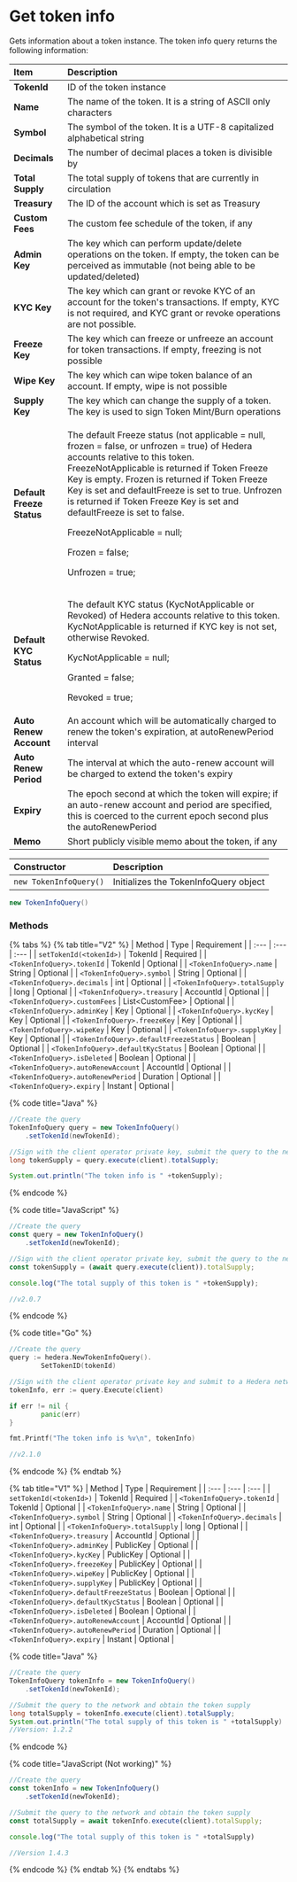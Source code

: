 # Get token info

Gets information about a token instance. The token info query returns the following information:

<table>
  <thead>
    <tr>
      <th style="text-align:left">Item</th>
      <th style="text-align:left">Description</th>
    </tr>
  </thead>
  <tbody>
    <tr>
      <td style="text-align:left"><b>TokenId</b>
      </td>
      <td style="text-align:left">ID of the token instance</td>
    </tr>
    <tr>
      <td style="text-align:left"><b>Name</b>
      </td>
      <td style="text-align:left">The name of the token. It is a string of ASCII only characters</td>
    </tr>
    <tr>
      <td style="text-align:left"><b>Symbol</b>
      </td>
      <td style="text-align:left">The symbol of the token. It is a UTF-8 capitalized alphabetical string</td>
    </tr>
    <tr>
      <td style="text-align:left"><b>Decimals</b>
      </td>
      <td style="text-align:left">The number of decimal places a token is divisible by</td>
    </tr>
    <tr>
      <td style="text-align:left"><b>Total Supply</b>
      </td>
      <td style="text-align:left">The total supply of tokens that are currently in circulation</td>
    </tr>
    <tr>
      <td style="text-align:left"><b>Treasury</b>
      </td>
      <td style="text-align:left">The ID of the account which is set as Treasury</td>
    </tr>
    <tr>
      <td style="text-align:left"><b>Custom Fees</b>
      </td>
      <td style="text-align:left">The custom fee schedule of the token, if any</td>
    </tr>
    <tr>
      <td style="text-align:left"><b>Admin Key</b>
      </td>
      <td style="text-align:left">The key which can perform update/delete operations on the token. If empty,
        the token can be perceived as immutable (not being able to be updated/deleted)</td>
    </tr>
    <tr>
      <td style="text-align:left"><b>KYC Key</b>
      </td>
      <td style="text-align:left">The key which can grant or revoke KYC of an account for the token&apos;s
        transactions. If empty, KYC is not required, and KYC grant or revoke operations
        are not possible.</td>
    </tr>
    <tr>
      <td style="text-align:left"><b>Freeze Key</b>
      </td>
      <td style="text-align:left">The key which can freeze or unfreeze an account for token transactions.
        If empty, freezing is not possible</td>
    </tr>
    <tr>
      <td style="text-align:left"><b>Wipe Key</b>
      </td>
      <td style="text-align:left">The key which can wipe token balance of an account. If empty, wipe is
        not possible</td>
    </tr>
    <tr>
      <td style="text-align:left"><b>Supply Key</b>
      </td>
      <td style="text-align:left">The key which can change the supply of a token. The key is used to sign
        Token Mint/Burn operations</td>
    </tr>
    <tr>
      <td style="text-align:left"><b>Default Freeze Status</b>
      </td>
      <td style="text-align:left">
        <p>The default Freeze status (not applicable = null, frozen = false, or unfrozen
          = true) of Hedera accounts relative to this token.<b> </b>FreezeNotApplicable
          is returned if Token Freeze Key is empty. Frozen is returned if Token Freeze
          Key is set and defaultFreeze is set to true. Unfrozen is returned if Token
          Freeze Key is set and defaultFreeze is set to false.</p>
        <p>FreezeNotApplicable = null;</p>
        <p>Frozen = false;</p>
        <p>Unfrozen = true;</p>
      </td>
    </tr>
    <tr>
      <td style="text-align:left"><b>Default KYC Status</b>
      </td>
      <td style="text-align:left">
        <p>The default KYC status (KycNotApplicable or Revoked) of Hedera accounts
          relative to this token. KycNotApplicable is returned if KYC key is not
          set, otherwise Revoked.</p>
        <p>KycNotApplicable = null;</p>
        <p>Granted = false;</p>
        <p>Revoked = true;</p>
      </td>
    </tr>
    <tr>
      <td style="text-align:left"><b>Auto Renew Account</b>
      </td>
      <td style="text-align:left">An account which will be automatically charged to renew the token&apos;s
        expiration, at autoRenewPeriod interval</td>
    </tr>
    <tr>
      <td style="text-align:left"><b>Auto Renew Period</b>
      </td>
      <td style="text-align:left">The interval at which the auto-renew account will be charged to extend
        the token&apos;s expiry</td>
    </tr>
    <tr>
      <td style="text-align:left"><b>Expiry</b>
      </td>
      <td style="text-align:left">The epoch second at which the token will expire; if an auto-renew account
        and period are specified, this is coerced to the current epoch second plus
        the autoRenewPeriod</td>
    </tr>
    <tr>
      <td style="text-align:left"><b>Memo</b>
      </td>
      <td style="text-align:left">Short publicly visible memo about the token, if any</td>
    </tr>
  </tbody>
</table>

| Constructor | Description |
| :--- | :--- |
| `new TokenInfoQuery()` | Initializes the TokenInfoQuery object |

```java
new TokenInfoQuery()
```

### Methods

{% tabs %}
{% tab title="V2" %}
| Method | Type | Requirement |
| :--- | :--- | :--- |
| `setTokenId(<tokenId>)` | TokenId | Required |
| `<TokenInfoQuery>.tokenId` | TokenId | Optional |
| `<TokenInfoQuery>.name` | String | Optional |
| `<TokenInfoQuery>.symbol` | String | Optional |
| `<TokenInfoQuery>.decimals` | int | Optional |
| `<TokenInfoQuery>.totalSupply` | long | Optional |
| `<TokenInfoQuery>.treasury` | AccountId | Optional |
| `<TokenInfoQuery>.customFees` | List&lt;CustomFee&gt; | Optional |
| `<TokenInfoQuery>.adminKey` | Key | Optional |
| `<TokenInfoQuery>.kycKey` | Key | Optional |
| `<TokenInfoQuery>.freezeKey` | Key | Optional |
| `<TokenInfoQuery>.wipeKey` | Key | Optional |
| `<TokenInfoQuery>.supplyKey` | Key | Optional |
| `<TokenInfoQuery>.defaultFreezeStatus` | Boolean | Optional |
| `<TokenInfoQuery>.defaultKycStatus` | Boolean | Optional |
| `<TokenInfoQuery>.isDeleted` | Boolean | Optional |
| `<TokenInfoQuery>.autoRenewAccount` | AccountId | Optional |
| `<TokenInfoQuery>.autoRenewPeriod` | Duration | Optional |
| `<TokenInfoQuery>.expiry` | Instant | Optional |

{% code title="Java" %}
```java
//Create the query
TokenInfoQuery query = new TokenInfoQuery()
    .setTokenId(newTokenId);

//Sign with the client operator private key, submit the query to the network and get the token supply
long tokenSupply = query.execute(client).totalSupply;

System.out.println("The token info is " +tokenSupply);

```
{% endcode %}

{% code title="JavaScript" %}
```javascript
//Create the query
const query = new TokenInfoQuery()
    .setTokenId(newTokenId);

//Sign with the client operator private key, submit the query to the network and get the token supply
const tokenSupply = (await query.execute(client)).totalSupply;

console.log("The total supply of this token is " +tokenSupply);

//v2.0.7
```
{% endcode %}

{% code title="Go" %}
```go
//Create the query
query := hedera.NewTokenInfoQuery().
		SetTokenID(tokenId)

//Sign with the client operator private key and submit to a Hedera network
tokenInfo, err := query.Execute(client)

if err != nil {
		panic(err)
}

fmt.Printf("The token info is %v\n", tokenInfo)

//v2.1.0
```
{% endcode %}
{% endtab %}

{% tab title="V1" %}
| Method | Type | Requirement |
| :--- | :--- | :--- |
| `setTokenId(<tokenId>)` | TokenId | Required |
| `<TokenInfoQuery>.tokenId` | TokenId | Optional |
| `<TokenInfoQuery>.name` | String | Optional |
| `<TokenInfoQuery>.symbol` | String | Optional |
| `<TokenInfoQuery>.decimals` | int | Optional |
| `<TokenInfoQuery>.totalSupply` | long | Optional |
| `<TokenInfoQuery>.treasury` | AccountId | Optional |
| `<TokenInfoQuery>.adminKey` | PublicKey | Optional |
| `<TokenInfoQuery>.kycKey` | PublicKey | Optional |
| `<TokenInfoQuery>.freezeKey` | PublicKey | Optional |
| `<TokenInfoQuery>.wipeKey` | PublicKey | Optional |
| `<TokenInfoQuery>.supplyKey` | PublicKey | Optional |
| `<TokenInfoQuery>.defaultFreezeStatus` | Boolean | Optional |
| `<TokenInfoQuery>.defaultKycStatus` | Boolean | Optional |
| `<TokenInfoQuery>.isDeleted` | Boolean | Optional |
| `<TokenInfoQuery>.autoRenewAccount` | AccountId | Optional |
| `<TokenInfoQuery>.autoRenewPeriod` | Duration | Optional |
| `<TokenInfoQuery>.expiry` | Instant | Optional |

{% code title="Java" %}
```java
//Create the query
TokenInfoQuery tokenInfo = new TokenInfoQuery()
    .setTokenId(newTokenId);

//Submit the query to the network and obtain the token supply
long totalSupply = tokenInfo.execute(client).totalSupply;
System.out.println("The total supply of this token is " +totalSupply)
//Version: 1.2.2
```
{% endcode %}

{% code title="JavaScript \(Not working\)" %}
```javascript
//Create the query
const tokenInfo = new TokenInfoQuery()
    .setTokenId(newTokenId);

//Submit the query to the network and obtain the token supply
const totalSupply = await tokenInfo.execute(client).totalSupply;

console.log("The total supply of this token is " +totalSupply)

//Version 1.4.3
```
{% endcode %}
{% endtab %}
{% endtabs %}

